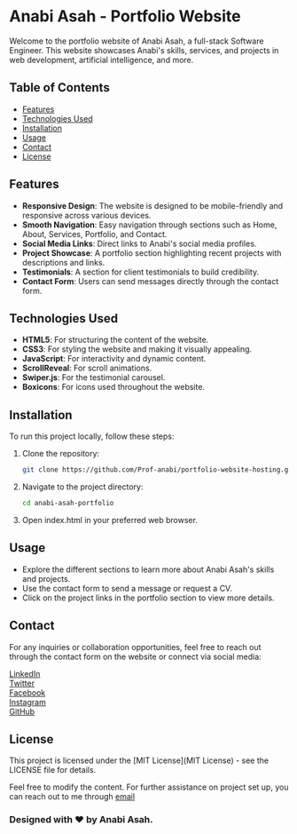 # Anabi Asah - Portfolio Website

Welcome to the portfolio website of Anabi Asah, a full-stack Software Engineer. This website showcases Anabi's skills, services, and projects in web development, artificial intelligence, and more.

## Table of Contents

- [Features](#features)
- [Technologies Used](#technologies-used)
- [Installation](#installation)
- [Usage](#usage)
- [Contact](#contact)
- [License](#license)

## Features

- **Responsive Design**: The website is designed to be mobile-friendly and responsive across various devices.
- **Smooth Navigation**: Easy navigation through sections such as Home, About, Services, Portfolio, and Contact.
- **Social Media Links**: Direct links to Anabi's social media profiles.
- **Project Showcase**: A portfolio section highlighting recent projects with descriptions and links.
- **Testimonials**: A section for client testimonials to build credibility.
- **Contact Form**: Users can send messages directly through the contact form.

## Technologies Used

- **HTML5**: For structuring the content of the website.
- **CSS3**: For styling the website and making it visually appealing.
- **JavaScript**: For interactivity and dynamic content.
- **ScrollReveal**: For scroll animations.
- **Swiper.js**: For the testimonial carousel.
- **Boxicons**: For icons used throughout the website.

## Installation

To run this project locally, follow these steps:

1. Clone the repository:
   ```bash
   git clone https://github.com/Prof-anabi/portfolio-website-hosting.git
    ```

2. Navigate to the project directory:

    ```bash
    cd anabi-asah-portfolio
    ```

3. Open index.html in your preferred web browser.


## Usage
- Explore the different sections to learn more about Anabi Asah's skills and projects.
- Use the contact form to send a message or request a CV.
- Click on the project links in the portfolio section to view more details.


## Contact
For any inquiries or collaboration opportunities, feel free to reach out through the contact form on the website or connect via social media:

[LinkedIn](https://www.linlin.com/in/anabi-asah)  
[Twitter](www.x.com/asah_anabi)  
[Facebook](https://www.facebook.com/anabi.asah)  
[Instagram](https://instagram.com/anabiasah)  
[GitHub](https://github.com/Prof-anabi/)  


## License
This project is licensed under the [MIT License](MIT License) - see the LICENSE file for details.




Feel free to modify the content. For further assistance on project set up, you can reach out to me through [email](anabiasah@gmail.com)


### Designed with ❤ by Anabi Asah.